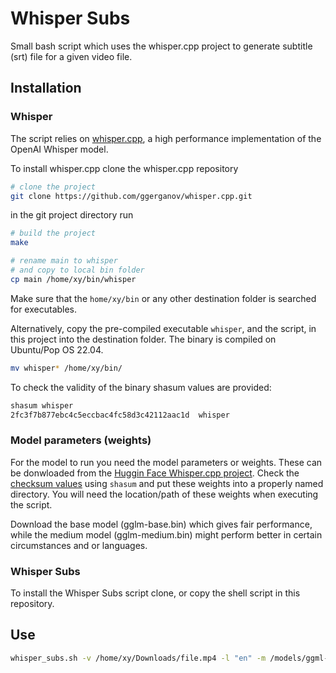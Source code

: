 # Whisper Subs

Small bash script which uses the whisper.cpp project to generate subtitle (srt) file for a given video file.

## Installation

### Whisper

The script relies on [whisper.cpp](https://github.com/ggerganov/whisper.cpp), a high performance implementation of the OpenAI Whisper model.

To install whisper.cpp clone the whisper.cpp repository

```bash
# clone the project
git clone https://github.com/ggerganov/whisper.cpp.git
```
in the git project directory run

```bash
# build the project
make

# rename main to whisper
# and copy to local bin folder
cp main /home/xy/bin/whisper
```
Make sure that the `home/xy/bin` or any other destination folder is searched for executables. 

Alternatively, copy the pre-compiled executable `whisper`, and the script, in this project into the destination folder. The binary is compiled on Ubuntu/Pop OS 22.04.

```bash
mv whisper* /home/xy/bin/
```

To check the validity of the binary shasum values are provided:

```bash
shasum whisper
2fc3f7b877ebc4c5eccbac4fc58d3c42112aac1d  whisper
```

### Model parameters (weights) 

For the model to run you need the model parameters or weights. These can be donwloaded from the [Huggin Face Whisper.cpp project](https://huggingface.co/ggerganov/whisper.cpp/tree/main). Check the [checksum values](https://huggingface.co/ggerganov/whisper.cpp) using `shasum` and put these weights into a properly named directory. You will need the location/path of these weights when executing the script.

Download the base model (gglm-base.bin) which gives fair performance, while the medium model (gglm-medium.bin) might perform better in certain circumstances and or languages.

### Whisper Subs

To install the Whisper Subs script clone, or copy the shell script in this repository.

## Use

```bash
whisper_subs.sh -v /home/xy/Downloads/file.mp4 -l "en" -m /models/ggml-base.bin
```


